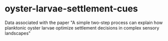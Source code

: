 # oyster-larvae-settlement-cues
Data associated with the paper "A simple two-step process can explain how planktonic oyster larvae optimize settlement decisions in complex sensory landscapes"
